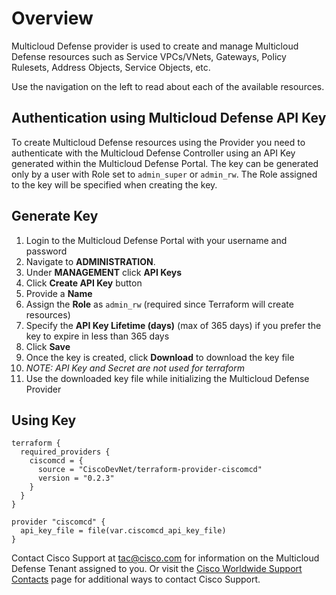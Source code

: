 # Overview

Multicloud Defense provider is used to create and manage Multicloud Defense resources such as Service VPCs/VNets, Gateways, Policy Rulesets, Address Objects, Service Objects, etc.

Use the navigation on the left to read about each of the available resources.

## Authentication using Multicloud Defense API Key

To create Multicloud Defense resources using the Provider you need to authenticate with the Multicloud Defense Controller using an API Key generated within the Multicloud Defense Portal. The key can be generated only by a user with Role set to `admin_super` or `admin_rw`.  The Role assigned to the key will be specified when creating the key.

## Generate Key

1. Login to the Multicloud Defense Portal with your username and password
1. Navigate to **ADMINISTRATION**.
1. Under **MANAGEMENT** click **API Keys**
1. Click **Create API Key** button
1. Provide a **Name**
1. Assign the **Role** as `admin_rw` (required since Terraform will create resources)
1. Specify the **API Key Lifetime (days)** (max of 365 days) if you prefer the key to expire in less than 365 days
1. Click **Save**
1. Once the key is created, click **Download** to download the key file
1. *NOTE: API Key and Secret are not used for terraform*
1. Use the downloaded key file while initializing the Multicloud Defense Provider

## Using Key

```hcl
terraform {
  required_providers {
    ciscomcd = {
      source = "CiscoDevNet/terraform-provider-ciscomcd"
      version = "0.2.3"
    }
  }
}

provider "ciscomcd" {
  api_key_file = file(var.ciscomcd_api_key_file)
}
```

Contact Cisco Support at tac@cisco.com for information on the Multicloud Defense Tenant assigned to you.  Or visit the [Cisco Worldwide Support Contacts](https://www.cisco.com/c/en/us/support/web/tsd-cisco-worldwide-contacts.html) page for additional ways to contact Cisco Support.